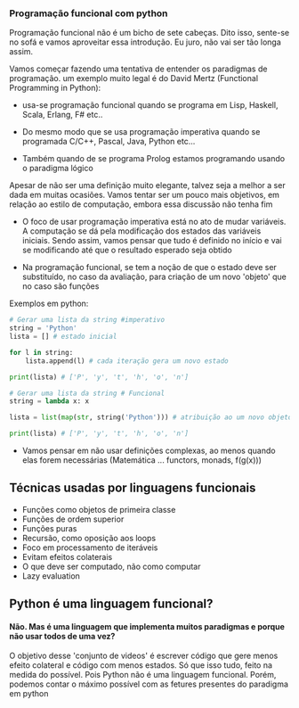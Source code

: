 ### Programação funcional com python

Programação funcional não é um bicho de sete cabeças. Dito isso, sente-se no sofá e vamos aproveitar essa introdução. Eu juro, não vai ser tão longa assim.

Vamos começar fazendo uma tentativa de entender os paradigmas de programação. um exemplo muito legal é do David Mertz (Functional Programming in Python):

- usa-se programação funcional quando se programa em Lisp, Haskell, Scala, Erlang, F# etc..

- Do mesmo modo que se usa programação imperativa quando se programada C/C++, Pascal, Java, Python etc...

- Também quando de se programa Prolog estamos programando usando o paradigma lógico

Apesar de não ser uma definição muito elegante, talvez seja a melhor a ser dada em muitas ocasiões. Vamos tentar ser um pouco mais objetivos, em relação ao estilo de computação, embora essa discussão não tenha fim

- O foco de usar programação imperativa está no ato de mudar variáveis. A computação se dá pela modificação dos estados das variáveis iniciais. Sendo assim, vamos pensar que tudo é definido no início e vai se modificando até que o resultado esperado seja obtido

- Na programação funcional, se tem a noção de que o estado deve ser substituído, no caso da avaliação, para criação de um novo 'objeto' que no caso são funções

Exemplos em python:

```Python
# Gerar uma lista da string #imperativo
string = 'Python'
lista = [] # estado inicial

for l in string:
    lista.append(l) # cada iteração gera um novo estado

print(lista) # ['P', 'y', 't', 'h', 'o', 'n']
```

```Python
# Gerar uma lista da string # Funcional
string = lambda x: x

lista = list(map(str, string('Python'))) # atribuição ao um novo objeto

print(lista) # ['P', 'y', 't', 'h', 'o', 'n']
```

- Vamos pensar em não usar definições complexas, ao menos quando elas forem necessárias (Matemática ... functors, monads, f(g(x)))

## Técnicas usadas por linguagens funcionais

- Funções como objetos de primeira classe
- Funções de ordem superior
- Funções puras
- Recursão, como oposição aos loops
- Foco em processamento de iteráveis
- Evitam efeitos colaterais
- O que deve ser computado, não como computar
- Lazy evaluation

## Python é uma linguagem funcional?

#### Não. Mas é uma linguagem que implementa muitos paradigmas e porque não usar todos de uma vez?

O objetivo desse 'conjunto de videos' é escrever código que gere menos efeito colateral e código com menos estados. Só que isso tudo, feito na medida do possível. Pois Python não é uma linguagem funcional. Porém, podemos contar o máximo possível com as fetures presentes do paradigma em python
